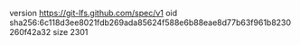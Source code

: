 version https://git-lfs.github.com/spec/v1
oid sha256:6c118d3ee8021fdb269ada85624f588e6b88eae8d77b63f961b8230260f42a32
size 2301
